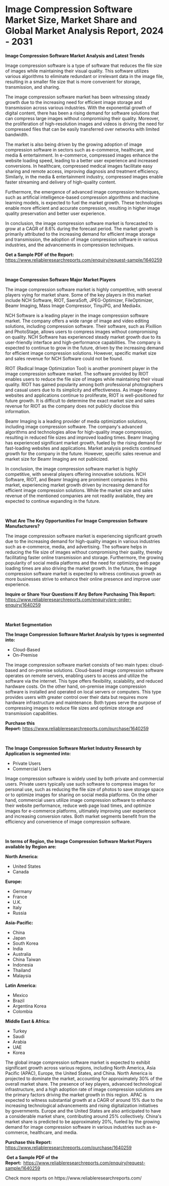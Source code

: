 <p><h1>Image Compression Software Market Size, Market Share and Global Market Analysis Report, 2024 - 2031</h1></p><p><strong>Image Compression Software Market Analysis and Latest Trends</strong></p>
<p><p>Image compression software is a type of software that reduces the file size of images while maintaining their visual quality. This software utilizes various algorithms to eliminate redundant or irrelevant data in the image file, resulting in a smaller file size that is more convenient for storage, transmission, and sharing.</p><p>The image compression software market has been witnessing steady growth due to the increasing need for efficient image storage and transmission across various industries. With the exponential growth of digital content, there has been a rising demand for software solutions that can compress large images without compromising their quality. Moreover, the proliferation of high-resolution images and videos is driving the need for compressed files that can be easily transferred over networks with limited bandwidth.</p><p>The market is also being driven by the growing adoption of image compression software in sectors such as e-commerce, healthcare, and media & entertainment. In e-commerce, compressed images enhance the website loading speed, leading to a better user experience and increased conversions. In healthcare, compressed medical images facilitate easy sharing and remote access, improving diagnosis and treatment efficiency. Similarly, in the media & entertainment industry, compressed images enable faster streaming and delivery of high-quality content.</p><p>Furthermore, the emergence of advanced image compression techniques, such as artificial intelligence-based compression algorithms and machine learning models, is expected to fuel the market growth. These technologies enable more efficient and accurate compression, resulting in higher image quality preservation and better user experience.</p><p>In conclusion, the image compression software market is forecasted to grow at a CAGR of 8.6% during the forecast period. The market growth is primarily attributed to the increasing demand for efficient image storage and transmission, the adoption of image compression software in various industries, and the advancements in compression techniques.</p></p>
<p><strong>Get a Sample PDF of the Report:&nbsp;</strong> <a href="https://www.reliableresearchreports.com/enquiry/request-sample/1640259">https://www.reliableresearchreports.com/enquiry/request-sample/1640259</a></p>
<p>&nbsp;</p>
<p><strong>Image Compression Software Major Market Players</strong></p>
<p><p>The image compression software market is highly competitive, with several players vying for market share. Some of the key players in this market include NCH Software, RIOT, SaeraSoft, JPEG-Optimizer, FileOptimizer, Beamr Imaging, Mass Image Compressor, TinyJPG, and Media4x.</p><p>NCH Software is a leading player in the image compression software market. The company offers a wide range of image and video editing solutions, including compression software. Their software, such as Pixillion and PhotoStage, allows users to compress images without compromising on quality. NCH Software has experienced steady market growth due to its user-friendly interface and high-performance capabilities. The company is expected to continue to grow in the future, driven by the increasing demand for efficient image compression solutions. However, specific market size and sales revenue for NCH Software could not be found.</p><p>RIOT (Radical Image Optimization Tool) is another prominent player in the image compression software market. The software provided by RIOT enables users to reduce the file size of images while maintaining their visual quality. RIOT has gained popularity among both professional photographers and casual users due to its simplicity and effectiveness. As image-heavy websites and applications continue to proliferate, RIOT is well-positioned for future growth. It is difficult to determine the exact market size and sales revenue for RIOT as the company does not publicly disclose this information.</p><p>Beamr Imaging is a leading provider of media optimization solutions, including image compression software. The company's advanced algorithms and technologies allow for high-quality image compression, resulting in reduced file sizes and improved loading times. Beamr Imaging has experienced significant market growth, fueled by the rising demand for fast-loading websites and applications. Market analysis predicts continued growth for the company in the future. However, specific sales revenue and market size for Beamr Imaging are not publicized.</p><p>In conclusion, the image compression software market is highly competitive, with several players offering innovative solutions. NCH Software, RIOT, and Beamr Imaging are prominent companies in this market, experiencing market growth driven by increasing demand for efficient image compression solutions. While the market size and sales revenue of the mentioned companies are not readily available, they are expected to continue expanding in the future.</p></p>
<p>&nbsp;</p>
<p><strong>What Are The Key Opportunities For Image Compression Software Manufacturers?</strong></p>
<p><p>The image compression software market is experiencing significant growth due to the increasing demand for high-quality images in various industries such as e-commerce, media, and advertising. The software helps in reducing the file size of images without compromising their quality, thereby facilitating faster online transmission and storage. Furthermore, the growing popularity of social media platforms and the need for optimizing web page loading times are also driving the market growth. In the future, the image compression software market is expected to witness continuous growth as more businesses strive to enhance their online presence and improve user experience.</p></p>
<p><strong>Inquire or Share Your Questions If Any Before Purchasing This Report:</strong> <a href="https://www.reliableresearchreports.com/enquiry/pre-order-enquiry/1640259">https://www.reliableresearchreports.com/enquiry/pre-order-enquiry/1640259</a></p>
<p>&nbsp;</p>
<p><strong>Market Segmentation</strong></p>
<p><strong>The Image Compression Software Market Analysis by types is segmented into:</strong></p>
<p><ul><li>Cloud-Based</li><li>On-Premise</li></ul></p>
<p><p>The image compression software market consists of two main types: cloud-based and on-premise solutions. Cloud-based image compression software operates on remote servers, enabling users to access and utilize the software via the internet. This type offers flexibility, scalability, and reduced hardware costs. On the other hand, on-premise image compression software is installed and operated on local servers or computers. This type provides users with greater control over their data but requires more hardware infrastructure and maintenance. Both types serve the purpose of compressing images to reduce file sizes and optimize storage and transmission capabilities.</p></p>
<p><strong>Purchase this Report:&nbsp;</strong><a href="https://www.reliableresearchreports.com/purchase/1640259">https://www.reliableresearchreports.com/purchase/1640259</a></p>
<p>&nbsp;</p>
<p><strong>The Image Compression Software Market Industry Research by Application is segmented into:</strong></p>
<p><ul><li>Private Users</li><li>Commercial Users</li></ul></p>
<p><p>Image compression software is widely used by both private and commercial users. Private users typically use such software to compress images for personal use, such as reducing the file size of photos to save storage space or to optimize images for sharing on social media platforms. On the other hand, commercial users utilize image compression software to enhance their website performance, reduce web page load times, and optimize images for e-commerce platforms, ultimately improving user experience and increasing conversion rates. Both market segments benefit from the efficiency and convenience of image compression software.</p></p>
<p>&nbsp;</p>
<p><strong>In terms of Region, the Image Compression Software Market Players available by Region are:</strong></p>
<p>
    <p> <strong> North America: </strong>
        <ul>
            <li>United States</li>
            <li>Canada</li>
        </ul>
        </p> 
    <p> <strong> Europe: </strong>
        <ul>
            <li>Germany</li>
            <li>France</li>
            <li>U.K.</li>
            <li>Italy</li>
            <li>Russia</li>
        </ul>
        </p> 
    <p> <strong> Asia-Pacific: </strong>
        <ul>
            <li>China</li>
            <li>Japan</li>
            <li>South Korea</li>
            <li>India</li>
            <li>Australia</li>
            <li>China Taiwan</li>
            <li>Indonesia</li>
            <li>Thailand</li>
            <li>Malaysia</li>
        </ul>
        </p> 
    <p> <strong> Latin America: </strong>
        <ul>
            <li>Mexico</li>
            <li>Brazil</li>
            <li>Argentina Korea</li>
            <li>Colombia</li>
        </ul>
        </p> 
    <p> <strong> Middle East & Africa: </strong>
        <ul>
            <li>Turkey</li>
            <li>Saudi</li>
            <li>Arabia</li>
            <li>UAE</li>
            <li>Korea</li>
        </ul>
    </p>
    </p>
<p><p>The global image compression software market is expected to exhibit significant growth across various regions, including North America, Asia Pacific (APAC), Europe, the United States, and China. North America is projected to dominate the market, accounting for approximately 30% of the overall market share. The presence of key players, advanced technological infrastructure, and a high adoption rate of image compression solutions are the primary factors driving the market growth in this region. APAC is expected to witness substantial growth at a CAGR of around 15% due to the increasing technological advancements and rising digitalization initiatives by governments. Europe and the United States are also anticipated to have a considerable market share, contributing around 25% collectively. China's market share is predicted to be approximately 20%, fueled by the growing demand for image compression software in various industries such as e-commerce, healthcare, and media.</p></p>
<p><strong>Purchase this Report: </strong><a href="https://www.reliableresearchreports.com/purchase/1640259">https://www.reliableresearchreports.com/purchase/1640259</a></p>
<p>&nbsp;<strong>Get a Sample PDF of the Report:&nbsp;&nbsp;</strong><a href="https://www.reliableresearchreports.com/enquiry/request-sample/1640259">https://www.reliableresearchreports.com/enquiry/request-sample/1640259</a></p>
<p><strong></strong></p>
<p>Check more reports on https://www.reliableresearchreports.com/</p>